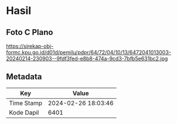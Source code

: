# Hasil

## Foto C Plano

https://sirekap-obj-formc.kpu.go.id/d01d/pemilu/pdpr/64/72/04/10/13/6472041013003-20240214-230903--9fdf3fed-e8b8-474a-9cd3-7bfb5e631bc2.jpg


## Metadata

| Key        | Value               |
| ---------- | ------------------- |
| Time Stamp | 2024-02-26 18:03:46 |
| Kode Dapil | 6401                |



